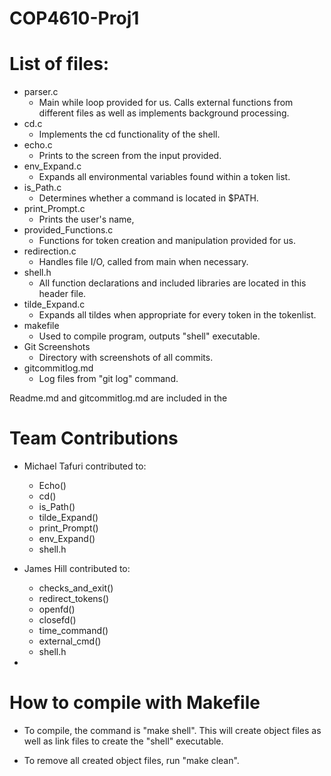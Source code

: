 # COP4610-Proj1


# List of files:
-	parser.c
	-	Main while loop provided for us. Calls external functions from different
		files as well as implements background processing.
-	cd.c
	-	Implements the cd functionality of the shell.
-	echo.c
	-	Prints to the screen from the input provided.
-	env_Expand.c
	-	Expands all environmental variables found within a token list.
-	is_Path.c
	-	Determines whether a command is located in $PATH.
-	print_Prompt.c
	-	Prints the user's name, 
-	provided_Functions.c
	-	Functions for token creation and manipulation provided for us.
-	redirection.c
	-	Handles file I/O, called from main when necessary.
-	shell.h
	-	All function declarations and included libraries are located in this header file.
-	tilde_Expand.c
	-	Expands all tildes when appropriate for every token in the tokenlist.
-	makefile
	-	Used to compile program, outputs "shell" executable.
-	Git Screenshots
	-	Directory with screenshots of all commits.
-	gitcommitlog.md
	-	Log files from "git log" command.

Readme.md and gitcommitlog.md are included in the

# Team Contributions
-	Michael Tafuri contributed to:
	-	Echo()
	-	cd()
	-	is_Path()
	-	tilde_Expand()
	-	print_Prompt()
	-	env_Expand()
	-	shell.h

-	James Hill contributed to:
	- 	checks_and_exit()
	- 	redirect_tokens()
	- 	openfd()
	- 	closefd()
	-	time_command()
	-	external_cmd()
	- 	shell.h
-	

# How to compile with Makefile
-	To compile, the command is "make shell". This will create object files as well
	as link files to create the "shell" executable.
	
-	To remove all created object files, run "make clean".
	
